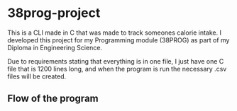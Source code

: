 # 38prog-project
This is a CLI made in C that was made to track someones calorie intake.
I developed this project for my Programming module (38PROG) as part of my Diploma in Engineering Science.

Due to requirements stating that everything is in one file, I just have one C file that is 1200 lines long, and when the program is run the necessary .csv files will be created.

## Flow of the program
